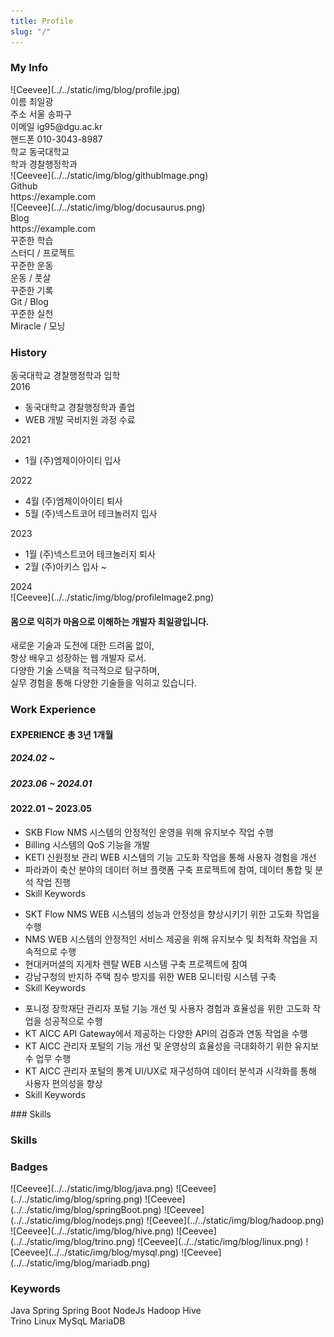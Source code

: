 ```yaml
---
title: Profile
slug: "/"
---
```


### My Info
<div>
    <div className="myInfoContainer">
        <div className="box">
            <div className="profileContainer">
                ![Ceevee](../../static/img/blog/profile.jpg)
            </div>
            <div className="infoItem">
                <span>이름</span>
                <span>최일광</span>
            </div>
            <div className="infoItem">
                <span>주소</span>
                <span>서울 송파구</span>
            </div>
            <div className="infoItem">
                <span>이메일</span>
                <span>ig95@dgu.ac.kr</span>
            </div>
            <div className="infoItem">
                <span>핸드폰</span>
                <span>010-3043-8987</span>
            </div>
             <div className="infoItem">
                <span>학교</span>
                <span>동국대학교</span>
            </div>
            <div className="infoItem">
                <span>학과</span>
                <span>경찰행정학과</span>
            </div>
        </div>
        <div className="divider"></div>
        <div className="box2">
            <div style={{ display: 'flex', alignItems: 'center' }} className="profileBackground">
                <div className="githubImage">
                    ![Ceevee](../../static/img/blog/githubImage.png)
                </div>
                <div style={{ marginLeft: '50px' }}>
                    <div className="gitlabStyle">Github</div>
                    <div className="gitlabStyle">https://example.com</div>
                </div>
            </div>
            <div style={{ display: 'flex', alignItems: 'center', marginTop:'1rem' }} className="profileBackground">
              <div className="githubImage">
                  ![Ceevee](../../static/img/blog/docusaurus.png)
              </div>
              <div style={{ marginLeft: '50px' }} >
                  <div className="gitlabStyle">Blog</div>
                  <div className="gitlabStyle" >https://example.com</div>
              </div>
           </div>
            <div className="row row2">
                <div className="col bg-primary text-white text-center p-3 rounded ">
                    <div className="circle">
                        <i style={{ fontSize:'3.5rem',position:'relative',bottom:'0.2rem' }} className="bi bi-book text-white"></i>
                    </div>
                    <div className="textStyle1">
                        <div className="circleFontStyle1">꾸준한 학습</div>
                        <div className="circleFontStyle2">스터디 / 프로젝트</div>
                    </div>
                </div>
                 <div className="col bg-primary text-white text-center p-3 rounded">
                    <div className="circle2">
                        <i style={{ fontSize:'3.5rem',position:'relative',bottom:'0.2rem' }} className="bi bi-person-walking text-white"></i>
                    </div>
                    <div className="textStyle2">
                        <div className="circleFontStyle3">꾸준한 운동</div>
                        <div className="circleFontStyle4">운동 / 풋살</div>
                    </div>
                </div>
            </div>
             <div className="row row3">
                <div className="col bg-primary text-white text-center p-3 rounded ">
                    <div className="circle">
                        <i style={{ fontSize:'3.5rem',position:'relative',bottom:'0.2rem' }} className="bi bi-pencil-square fs-1 text-white"></i>
                    </div>
                    <div className="textStyle1" style={{bottom:'4rem'}}>
                        <div className="circleFontStyle1">꾸준한 기록</div>
                        <div className="circleFontStyle2">Git / Blog</div>
                    </div>
                </div>
                 <div className="col bg-primary text-white text-center p-3 rounded">
                    <div className="circle2">
                         <i style={{ fontSize:'3.5rem',position:'relative',bottom:'0.2rem' }} className="bi bi-calendar-week fs-1 text-white"></i>
                    </div>
                    <div className="textStyle2" style={{bottom:'4rem'}}>
                        <div className="circleFontStyle3">꾸준한 실천</div>
                        <div className="circleFontStyle4">Miracle / 모닝</div>
                    </div>
                </div>
            </div>
        </div>
    </div>
</div>

### History
<div className="myInfoContainer2">
    <div className="historyLine">
        <div className="yearStyle1">
            <div className="perpendicular">
                <span>동국대학교 경찰행정학과 입학</span>
            </div>
            <span className="spanYear">2016</span>
        </div>
        <div className="yearStyle2">
            <div className="perpendicular2">
                <ul>
                    <li>동국대학교 경찰행정학과 졸업</li>
                    <li>WEB 개발 국비지원 과정 수료</li>
                </ul>
            </div>
            <span>2021</span>
        </div>
        <div className="yearStyle3">
           <div className="perpendicular3">
                <ul>
                    <li>1월 (주)엠제이아이티 입사</li>
                </ul>
            </div>
            <span>2022</span>
        </div>
        <div className="yearStyle4">
            <div className="perpendicular4">
                <ul>
                    <li>4월 (주)엠제이아이티 퇴사</li>
                    <li>5월 (주)넥스트코어 테크놀러지 입사</li>
                </ul>
            </div>
            <span>2023</span>
        </div>
        <div className="yearStyle5">
            <div className="perpendicular5">
                <ul>
                    <li>1월 (주)넥스트코어 테크놀러지 퇴사</li>
                    <li>2월 (주)아키스 입사 ~ </li>
                </ul>
            </div>
            <span>2024</span>
        </div>
    </div>
    <div className="footerHistory">
       <div className="profileImageStyle">
            ![Ceevee](../../static/img/blog/profileImage2.png)
            <div className="commentBubble">
                <h4>몸으로 익히가 마음으로 이해하는 <span>개발자 최일광</span>입니다.</h4>
            </div>
       </div>
        <div className="shortInfo">
           <div>
                새로운 기술과 도전에 대한 드려움 없이, <br/>항상 배우고 성장하는 웹 개발자 로서.<br/>
                다양한 기술 스택을 적극적으로 탐구하며, <br/>실무 경험을 통해 다양한 기술들을 익히고 있습니다.
           </div>
        </div>
    </div>
</div>

### Work Experience
<div>
    <div className="myInfoContainer4">
        <div >
            <div className="box3">
                <h4 className="headFont">EXPERIENCE <span className="headFontwidth">총 3년 1개월</span></h4>
            </div>
            <div className="profileContainer2">
                <h5 className="historyDateColo2">2024.02 ~ </h5>
            </div>
            <div className="profileContainer3">
                <h5 className="historyDateColor">2023.06 ~ 2024.01 </h5>
            </div>
            <div className="profileContainer4">
                <h4 className="historyDateColor">2022.01 ~ 2023.05 </h4>
            </div>
        </div>
         <div className="divider2"></div>
         <div >
            <div>
                <div className="companyWork" >
                    <ul className="skillPosition">
                        <li>SKB Flow NMS 시스템의 안정적인 운영을 위해 유지보수 작업 수행</li>
                        <li>Billing 시스템의 QoS 기능을 개발</li>
                        <li>KETI 신원정보 관리 WEB 시스템의 기능 고도화 작업을 통해 사용자 경험을 개선</li>
                        <li>파라과이 축산 분야의 데이터 허브 플랫폼 구축 프로젝트에 참여, 데이터 통합 및 분석 작업 진행</li>
                        <li className="skillSet3">Skill Keywords</li>
                        <span className="skillKeyword7"></span>
                        <span className="skillKeyword8"></span>
                        <span className="skillKeyword9"></span>
                        <span className="skillKeyword10"></span>
                    </ul>
                </div>
                <div className="companyWork2">
                    <ul className="ulPosition">
                        <li>SKT Flow NMS WEB 시스템의 성능과 안정성을 향상시키기 위한 고도화 작업을 수행</li>
                        <li>NMS WEB 시스템의 안정적인 서비스 제공을 위해 유지보수 및 최적화 작업을 지속적으로 수행</li>
                        <li>현대커머셜의 지게차 렌탈 WEB 시스템 구축 프로젝트에 참여</li>
                        <li>강남구청의 반지하 주택 침수 방지를 위한 WEB 모니터링 시스템 구축</li>
                        <li className="skillSet2">Skill Keywords</li>
                        <span className="skillKeyword4"></span>
                        <span className="skillKeyword5"></span>
                        <span className="skillKeyword6"></span>
                    </ul>
                </div>
                <div className="companyWork3">
                    <ul className="ulPosition2">
                        <li className="liPosition">포니정 장학재단 관리자 포털 기능 개선 및 사용자 경험과 효율성을  위한 고도화 작업을 성공적으로 수행</li>
                        <li className="liPosition">KT AICC API Gateway에서 제공하는 다양한 API의 검증과 연동 작업을 수행</li>
                        <li className="liPosition">KT AICC 관리자 포털의 기능 개선 및 운영상의 효율성을 극대화하기 위한 유지보수 업무 수행</li>
                        <li className="liPosition">KT AICC 관리자 포털의 통계 UI/UX로 재구성하여 데이터 분석과 시각화를 통해 사용자 편의성을 향상</li>
                        <li className="skillSet4">Skill Keywords</li>
                        <span className="skillKeyword1"></span>
                        <span className="skillKeyword2"></span>
                        <span className="skillKeyword3"></span>
                    </ul>
                </div>
            </div>
         </div>
    </div>
</div>
### Skills
<div className="myInfoContainer3">
    <div className="historyLine2">
        <h3 className="skillStyle">Skills</h3>
    </div>
    <div>
        <div className="skillBadges">
            <span><h3>Badges</h3></span>
        </div>
        <div>
            <span className="skillImage"> ![Ceevee](../../static/img/blog/java.png)</span>
            <span className="skillImage2"> ![Ceevee](../../static/img/blog/spring.png)</span>
            <span className="skillImage"> ![Ceevee](../../static/img/blog/springBoot.png)</span>
            <span className="skillImage"> ![Ceevee](../../static/img/blog/nodejs.png)</span>
            <span className="skillImage2"> ![Ceevee](../../static/img/blog/hadoop.png)</span>
            <span className="skillImage2"> ![Ceevee](../../static/img/blog/hive.png)</span>
            <span className="skillImage"> ![Ceevee](../../static/img/blog/trino.png)</span>
            <span className="skillImage"> ![Ceevee](../../static/img/blog/linux.png)</span>
            <span className="skillImage"> ![Ceevee](../../static/img/blog/mysql.png)</span>
            <span className="skillImage"> ![Ceevee](../../static/img/blog/mariadb.png)</span>
        </div>
        <div className="skillKeywords">
            <span><h3>Keywords</h3> </span>
        </div>
         <div className="keywordDiv">
            <span className="keyword">Java</span>
            <span className="keyword">Spring</span>
            <span className="keyword">Spring Boot</span>
            <span className="keyword">NodeJs</span>
            <span className="keyword">Hadoop</span>
            <span className="keyword">Hive</span>
        </div>
         <div className="keywordDiv">
            <span className="keyword2">Trino</span>
            <span className="keyword2">Linux</span>
            <span className="keyword2">MySqL</span>
            <span className="keyword2">MariaDB</span>
        </div>
    </div>
</div>
<!-- ### Cloud and Networking -->

<!-- ### Programming

<div className="contentTableContainer">

|     | Topic                        | Date Last Updated |
| --- | ---------------------------- | ----------------- |
| 1   | [C](c-cheatsheet)            | December 23, 2020 |
| 2   | [Javascript](js-cheatsheet)  | August 1, 2021    |
| 3   | [Ruby](ruby-dependency-management) | October 23, 2021  |

</div>

### Tooling and OS

<div className="contentTableContainer">

|     | Topic                          | Date Last Updated |
| --- | ------------------------------ | ----------------- |
| 1   | [Git](git-cheatsheet)          | December 23, 2020 |
| 2   | [iTerm2](iterm2-cheatsheet)    | January 23, 2021  |
| 3   | [Ubuntu](os-ubuntu-cheatsheet) | December 23, 2020 |

</div>

### Web Development

<div className="contentTableContainer">

|     | Topic                        | Date Last Updated |
| --- | ---------------------------- | ----------------- |
| 1   | [MongoDB](mongodb-setup)     | December 23, 2020 |
| 2   | [NodeJS](nodejs-auto-reload) | December 23, 2020 |

</div> -->
